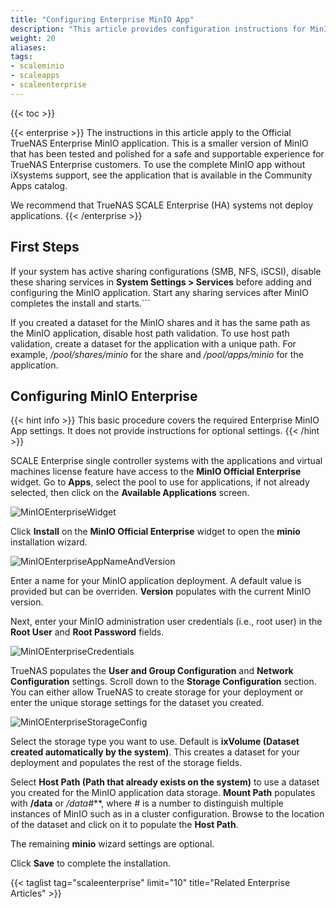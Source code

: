 ```yaml
---
title: "Configuring Enterprise MinIO App"
description: "This article provides configuration instructions for MinIO using the official TrueNAS Enterprise MinIO application."
weight: 20
aliases: 
tags:
- scaleminio
- scaleapps
- scaleenterprise
---
```



{{< toc >}}


{{< enterprise >}}
The instructions in this article apply to the Official TrueNAS Enterprise MinIO application. 
This is a smaller version of MinIO that has been tested and polished for a safe and supportable experience for TrueNAS Enterprise customers. To use the complete MinIO app without iXsystems support, see the application that is available in the Community Apps catalog.

We recommend that TrueNAS SCALE Enterprise (HA) systems not deploy applications.
{{< /enterprise >}}


## First Steps

If your system has active sharing configurations (SMB, NFS, iSCSI), disable these sharing services in **System Settings > Services** before adding and configuring the MinIO application.
Start any sharing services after MinIO completes the install and starts.```

If you created a dataset for the MinIO shares and it has the same path as the MinIO application, disable host path validation. 
To use host path validation, create a dataset for the application with a unique path. For example, */pool/shares/minio* for the share and */pool/apps/minio* for the application.

## Configuring MinIO Enterprise
{{< hint info >}}
This basic procedure covers the required Enterprise MinIO App settings.
It does not provide instructions for optional settings.
{{< /hint >}}

SCALE Enterprise single controller systems with the applications and virtual machines license feature have access to the **MinIO Official Enterprise** widget. Go to **Apps**, select the pool to use for applications, if not already selected, then click on the **Available Applications** screen.

![MinIOEnterpriseWidget](/images/SCALE/22.12/MinIOEnterpriseWidget.png "MinIO Enterprise Widget")

Click **Install** on the **MinIO Official Enterprise** widget to open the **minio** installation wizard.

![MinIOEnterpriseAppNameAndVersion](/images/SCALE/22.12/MinIOEnterpriseAppNameAndVersion.png "MinIO Enterprise Appliation Name and Version")

Enter a name for your MinIO application deployment. A default value is provided but can be overriden. **Version** populates with the current MinIO version.

Next, enter your MinIO administration user credentials (i.e., root user) in the **Root User** and **Root Password** fields.

![MinIOEnterpriseCredentials](/images/SCALE/22.12/MinIOEnterpriseCredentials.png "MinIO Enterprise Credentials")

TrueNAS populates the **User and Group Configuration** and **Network Configuration** settings. 
Scroll down to the **Storage Configuration** section. You can either allow TrueNAS to create storage for your deployment or enter the unique storage settings for the dataset you created.

![MinIOEnterpriseStorageConfig](/images/SCALE/22.12/MinIOEnterpriseStorageConfig.png "MinIO Enterprise Storage Configuration")

Select the storage type you want to use. 
Default is **ixVolume (Dataset created automatically by the system)**. 
This creates a dataset for your deployment and populates the rest of the storage fields. 

Select **Host Path (Path that already exists on the system)** to use a dataset you created for the MinIO application data storage. 
**Mount Path** populates with **/data** or **/data*#***, where *#* is a number to distinguish multiple instances of MinIO such as in a cluster configuration. 
Browse to the location of the dataset and click on it to populate the **Host Path**. 

The remaining **minio** wizard settings are optional.

Click **Save** to complete the installation.

{{< taglist tag="scaleenterprise" limit="10" title="Related Enterprise Articles" >}}